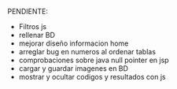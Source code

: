 
PENDIENTE:
- Filtros js
- rellenar BD
- mejorar diseño informacion home
- arreglar bug en numeros al ordenar tablas
- comprobaciones sobre java null pointer en jsp
- cargar y guardar imagenes en BD
- mostrar y ocultar codigos y resultados con js
